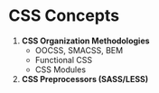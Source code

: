 # CSS Concepts

1. **CSS Organization Methodologies**
   * OOCSS, SMACSS, BEM
   * Functional CSS
   * CSS Modules
2. **CSS Preprocessors \(SASS/LESS\)**

